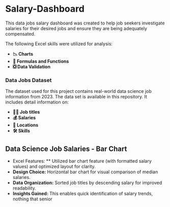 # Salary-Dashboard
This data jobs salary dashboard was created to help job seekers investigate salaries for their desired jobs and ensure they are being adequately compensated. 


The following Excel skills were utilized for analysis:

- **📉 Charts**
- **🧮 Formulas and Functions**
- **❎ Data Validation**

### Data Jobs Dataset

The dataset used for this project contains real-world data science job information from 2023. The data set is available in this repository. It includes detail information on:

- **👨‍💼 Job titles**
- **💰 Salaries**
- **📍 Locations**
- **🛠️ Skills**

## Data Science Job Salaries - Bar Chart

- Excel Features: ** Utilized bar chart feature (with formatted salary values) and optimized layout for clarity.
- **Design Choice:** Horizontal bar chart for visual comparison of median salaries.
- **Data Organization:** Sorted job titles by descending salary for improved readability.
- **Insights Gained:** This enables quick identification of salary trends, nothing that senior 
